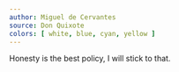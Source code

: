 ```yaml
---
author: Miguel de Cervantes
source: Don Quixote
colors: [ white, blue, cyan, yellow ]
---
```

Honesty is the best policy, I will stick to that.
